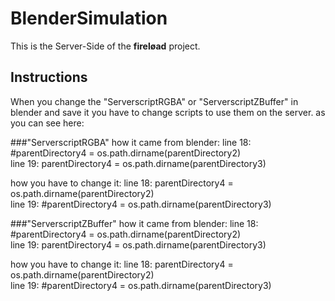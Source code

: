 # BlenderSimulation

This is the Server-Side of the **fireløad** project.

## Instructions

When you change the "ServerscriptRGBA" or "ServerscriptZBuffer"
in blender and save it you have to change scripts to use them on the server.
as you can see here:

###"ServerscriptRGBA"
how it came from blender:
line 18: #parentDirectory4 = os.path.dirname(parentDirectory2)    
line 19: parentDirectory4 = os.path.dirname(parentDirectory3)    

how you have to change it:
line 18: parentDirectory4 = os.path.dirname(parentDirectory2)    
line 19: #parentDirectory4 = os.path.dirname(parentDirectory3) 


###"ServerscriptZBuffer"
how it came from blender:
line 18: #parentDirectory4 = os.path.dirname(parentDirectory2)    
line 19: parentDirectory4 = os.path.dirname(parentDirectory3)   

how you have to change it:
line 18: parentDirectory4 = os.path.dirname(parentDirectory2)    
line 19: #parentDirectory4 = os.path.dirname(parentDirectory3)    
